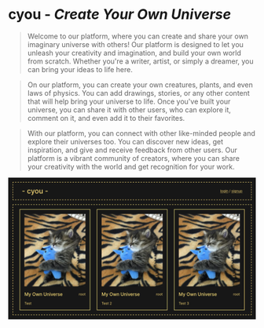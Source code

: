 # cyou - *Create Your Own Universe*

> Welcome to our platform, where you can create and share your own imaginary universe with others! Our platform is designed to let you unleash your creativity and imagination, and build your own world from scratch. Whether you're a writer, artist, or simply a dreamer, you can bring your ideas to life here.

> On our platform, you can create your own creatures, plants, and even laws of physics. You can add drawings, stories, or any other content that will help bring your universe to life. Once you've built your universe, you can share it with other users, who can explore it, comment on it, and even add it to their favorites.

>With our platform, you can connect with other like-minded people and explore their universes too. You can discover new ideas, get inspiration, and give and receive feedback from other users. Our platform is a vibrant community of creators, where you can share your creativity with the world and get recognition for your work.

![1.png](screenshots/1.png)